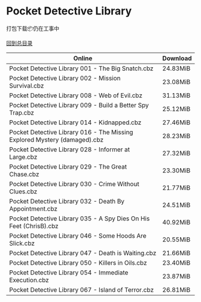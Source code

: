# Pocket Detective Library

打包下载📦仍在工事中

[回到总目录](/Catalogs.md)







Online | Download
--- | ---
Pocket Detective Library 001 - The Big Snatch.cbz | 24.83MiB
Pocket Detective Library 002 - Mission Survival.cbz | 23.08MiB
Pocket Detective Library 008 - Web of Evil.cbz | 31.13MiB
Pocket Detective Library 009 - Build a Better Spy Trap.cbz | 25.12MiB
Pocket Detective Library 014 - Kidnapped.cbz | 27.46MiB
Pocket Detective Library 016 - The Missing Explored Mystery (damaged).cbz | 28.23MiB
Pocket Detective Library 028 - Informer at Large.cbz | 27.32MiB
Pocket Detective Library 029 - The Great Chase.cbz | 23.30MiB
Pocket Detective Library 030 - Crime Without Clues.cbz | 21.77MiB
Pocket Detective Library 032 - Death By Appointment.cbz | 24.51MiB
Pocket Detective Library 035 - A Spy Dies On His Feet (ChrisB).cbz | 40.92MiB
Pocket Detective Library 046 - Some Hoods Are Slick.cbz | 20.55MiB
Pocket Detective Library 047 - Death is Waiting.cbz | 21.66MiB
Pocket Detective Library 050 - Killers in Oils.cbz | 23.40MiB
Pocket Detective Library 054 - Immediate Execution.cbz | 23.87MiB
Pocket Detective Library 067 - Island of Terror.cbz | 26.81MiB